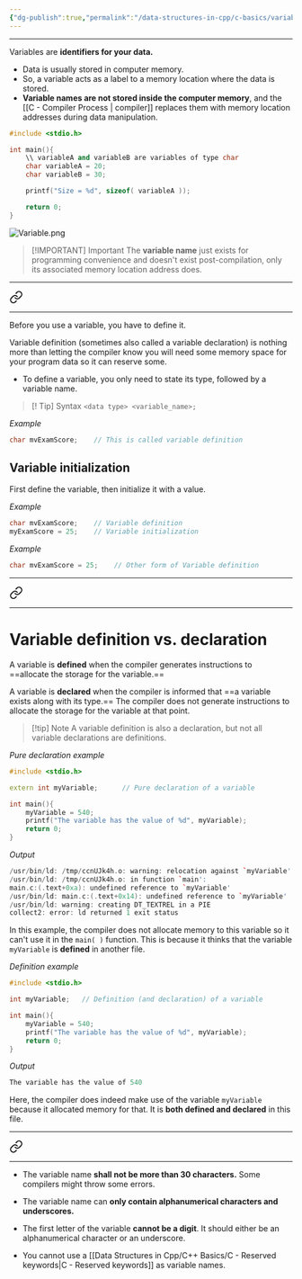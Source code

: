```yaml
---
{"dg-publish":true,"permalink":"/data-structures-in-cpp/c-basics/variables/"}
---
```


---

Variables are **identifiers for your data.**

- Data is usually stored in computer memory.
- So, a variable acts as a label to a memory location where the data is stored.
- **Variable names are not stored inside the computer memory**, and the [[C - Compiler Process \| compiler]] replaces them with memory location addresses during data manipulation.

```c++
#include <stdio.h>

int main(){
	\\ variableA and variableB are variables of type char
    char variableA = 20;
    char variableB = 30;

	printf("Size = %d", sizeof( variableA ));

    return 0; 
}
```

![Variable.png](/img/user/Data%20Structures%20in%20Cpp/Reference%20images/Variable.png)

> [!IMPORTANT] Important
> The **variable name** just exists for programming convenience and doesn't exist post-compilation, only its associated memory location address does.

---


<div class="transclusion internal-embed is-loaded"><a class="markdown-embed-link" href="/data-structures-in-cpp/c-basics/c-c-defining-a-variable/" aria-label="Open link"><svg xmlns="http://www.w3.org/2000/svg" width="24" height="24" viewBox="0 0 24 24" fill="none" stroke="currentColor" stroke-width="2" stroke-linecap="round" stroke-linejoin="round" class="svg-icon lucide-link"><path d="M10 13a5 5 0 0 0 7.54.54l3-3a5 5 0 0 0-7.07-7.07l-1.72 1.71"></path><path d="M14 11a5 5 0 0 0-7.54-.54l-3 3a5 5 0 0 0 7.07 7.07l1.71-1.71"></path></svg></a><div class="markdown-embed">




---

Before you use a variable, you have to define it.

Variable definition (sometimes also called a variable declaration) is nothing more than letting the compiler know you will need some memory space for your program data so it can reserve some.

- To define a variable, you only need to state its type, followed by a variable name.

> [! Tip] Syntax
	  `<data type> <variable_name>;`

_Example_
```c++
char mvExamScore;    // This is called variable definition
```


## Variable initialization

First define the variable, then initialize it with a value.

_Example_
```c++
char mvExamScore;    // Variable definition
myExamScore = 25;    // Variable initialization
```

_Example_
```c++
char mvExamScore = 25;    // Other form of Variable definition
```

</div></div>


---

<div class="transclusion internal-embed is-loaded"><a class="markdown-embed-link" href="/data-structures-in-cpp/c-basics/c-c-declaring-a-variable/" aria-label="Open link"><svg xmlns="http://www.w3.org/2000/svg" width="24" height="24" viewBox="0 0 24 24" fill="none" stroke="currentColor" stroke-width="2" stroke-linecap="round" stroke-linejoin="round" class="svg-icon lucide-link"><path d="M10 13a5 5 0 0 0 7.54.54l3-3a5 5 0 0 0-7.07-7.07l-1.72 1.71"></path><path d="M14 11a5 5 0 0 0-7.54-.54l-3 3a5 5 0 0 0 7.07 7.07l1.71-1.71"></path></svg></a><div class="markdown-embed">




---
# Variable definition vs. declaration

A variable is **defined** when the compiler generates instructions to ==allocate the storage for the variable.==

A variable is **declared** when the compiler is informed that ==a variable exists along with its type.== The compiler does not generate instructions to allocate the storage for the variable at that point.

> [!tip] Note
> A variable definition is also a declaration, but not all variable declarations are definitions.


_Pure declaration example_
```C++
#include <stdio.h>

extern int myVariable;      // Pure declaration of a variable

int main(){
	myVariable = 540;
	printf("The variable has the value of %d", myVariable);
	return 0;
}
```

_Output_
```C++
/usr/bin/ld: /tmp/ccnUJk4h.o: warning: relocation against `myVariable' in read-only section `.text'
/usr/bin/ld: /tmp/ccnUJk4h.o: in function `main':
main.c:(.text+0xa): undefined reference to `myVariable'
/usr/bin/ld: main.c:(.text+0x14): undefined reference to `myVariable'
/usr/bin/ld: warning: creating DT_TEXTREL in a PIE
collect2: error: ld returned 1 exit status
```
In this example, the compiler does not allocate memory to this variable so it can't use it in the `main( )` function. This is because it thinks that the variable `myVariable` is **defined** in another file.


_Definition example_
```C++
#include <stdio.h>

int myVariable;   // Definition (and declaration) of a variable

int main(){
	myVariable = 540;
	printf("The variable has the value of %d", myVariable);
	return 0;
}
```

_Output_
```C++
The variable has the value of 540
```
Here, the compiler does indeed make use of the variable `myVariable` because it allocated memory for that. It is **both defined and declared** in this file.




</div></div>


---


<div class="transclusion internal-embed is-loaded"><a class="markdown-embed-link" href="/data-structures-in-cpp/c-basics/c-c-rules-for-naming-a-variable/" aria-label="Open link"><svg xmlns="http://www.w3.org/2000/svg" width="24" height="24" viewBox="0 0 24 24" fill="none" stroke="currentColor" stroke-width="2" stroke-linecap="round" stroke-linejoin="round" class="svg-icon lucide-link"><path d="M10 13a5 5 0 0 0 7.54.54l3-3a5 5 0 0 0-7.07-7.07l-1.72 1.71"></path><path d="M14 11a5 5 0 0 0-7.54-.54l-3 3a5 5 0 0 0 7.07 7.07l1.71-1.71"></path></svg></a><div class="markdown-embed">




---

- The variable name **shall not be more than 30 characters.** Some compilers might throw some errors.

- The variable name can **only contain alphanumerical characters and underscores.**

- The first letter of the variable **cannot be a digit**. It should either be an alphanumerical character or an underscore.

- You cannot use a [[Data Structures in Cpp/C++ Basics/C - Reserved keywords\|C - Reserved keywords]] as variable names.

</div></div>



